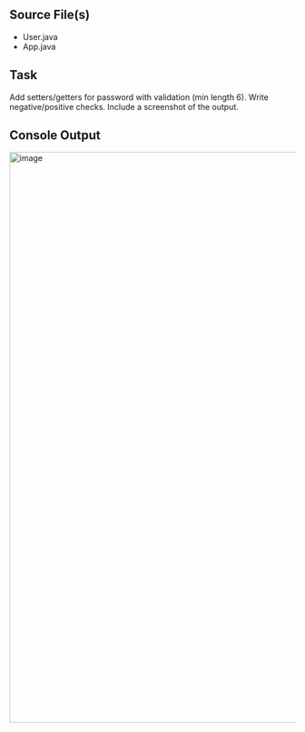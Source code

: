 ## Source File(s)
- User.java
- App.java

## Task
Add setters/getters for password with validation (min length 6). Write negative/positive checks. Include a screenshot of the output.

## Console Output
<img width="1919" height="1004" alt="image" src="https://github.com/user-attachments/assets/f936fc33-9f06-40bd-bee5-24eab92544b2" />
